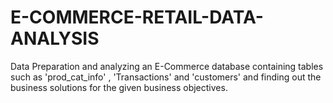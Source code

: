 # E-COMMERCE-RETAIL-DATA-ANALYSIS
Data Preparation and analyzing an E-Commerce database containing tables such as 'prod_cat_info' , 'Transactions' and 'customers' and finding out the business solutions for the given business objectives.
